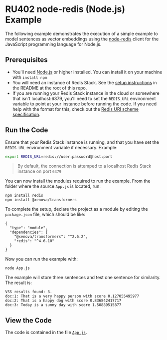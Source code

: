 # RU402 node-redis (Node.js) Example

The following example demonstrates the execution of a simple example to model sentences as vector embeddings using the [node-redis](https://github.com/redis/node-redis) client for the JavaScript programming language for Node.js.

## Prerequisites

* You'll need [Node.js](https://nodejs.org/) or higher installed. You can install it on your machine with `install npm`
* You will need an instance of Redis Stack.  See the [setup instructions](/README.md) in the README at the root of this repo.
* If you are running your Redis Stack instance in the cloud or somewhere that isn't localhost:6379, you'll need to set the `REDIS_URL` environment variable to point at your instance before running the code.  If you need help with the format for this, check out the [Redis URI scheme specification](https://www.iana.org/assignments/uri-schemes/prov/redis).

## Run the Code

Ensure that your Redis Stack instance is running, and that you have set the `REDIS_URL` environment variable if necessary.  Example:

```bash
export REDIS_URL=redis://user:password@host:port
```

> By default, the connection is attemped to a localhost Redis Stack instance on port `6379`

You can now install the modules required to run the example. From the folder where the source `App.js` is located, run:

```
npm install redis
npm install @xenova/transformers
```

To complete the setup, declare the project as a module by editing the `package.json` file, which should be like:

```
{
  "type": "module",
  "dependencies": {
    "@xenova/transformers": "^2.6.2",
    "redis": "^4.6.10"
  }
}
```

Now you can run the example with:

```
node App.js 
```

The example will store three sentences and test one sentence for similarity. The result is:

```text
VSS results found: 3.
doc:1: That is a very happy person with score 0.127055495977
doc:2: That is a happy dog with score 0.836842417717
doc:3: Today is a sunny day with score 1.50889515877
```

## View the Code

The code is contained in the file [`App.js`](./App.js).